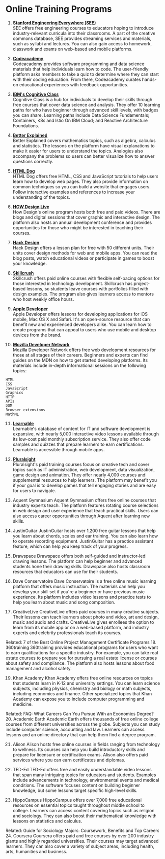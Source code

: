 # Online Training Programs


1.  **[Stanford Engineering Everywhere (SEE)](https://see.stanford.edu/)**
<br>SEE offers free engineering courses to educators hoping to introduce industry-relevant curricula into their classrooms. A part of the creative commons database, SEE provides streaming services and materials, such as syllabi and lectures. You can also gain access to homework, classwork and exams on web-based and mobile platforms.


2. **[Codeacademy](https://www.codecademy.com/)**
<br>Codeacademy provides software programming and data science materials that help individuals learn how to code. The user-friendly platform asks members to take a quiz to determine where they can start with their coding education. From there, Codeacademy curates hands-on educational experiences with feedback opportunities.

3. **[IBM's Cognitive Class](https://cognitiveclass.ai/)**
<br>Cognitive Class is a hub for individuals to develop their skills through free courses that cover data science and analysis. They offer 10 learning paths for who have beginner through advanced skill levels, with badges you can share. Learning paths include Data Science Fundamentals; Containers, K8s and Istio On IBM Cloud; and Reactive Architecture Foundations.

4. **[Better Explained](https://betterexplained.com/)**
<br>Better Explained covers mathematics topics, such as algebra, calculus and statistics. The lessons on the platform have visual explanations to make it easier for users to understand the topics. Analogies also accompany the problems so users can better visualize how to answer questions correctly.

5. **[HTML Dog](https://htmldog.com/)**
<br>HTML Dog offers free HTML, CSS and JavaScript tutorials to help users learn how to develop web pages. They also provide information on common techniques so you can build a website that engages users. Follow interactive examples and references to increase your understanding of the topics.

6. **[HOW Design Live](https://howdesignlive.com/)**
<br>How Design's online program hosts both free and paid videos. There are blogs and digital sessions that cover graphic and interactive design. The platform also hosts an annual development conference and provides opportunities for those who might be interested in teaching their courses.


7. **[Hack Design](https://hackdesign.org/)**
<br>Hack Design offers a lesson plan for free with 50 different units. Their units cover design methods for web and mobile apps. You can read the blog posts, watch educational videos or participate in games to boost your knowledge.


8. **[Skillcrush](https://skillcrush.com/)**
<br>Skillcrush offers paid online courses with flexible self-pacing options for those interested in technology development. Skillcrush has project-based lessons, so students leave courses with portfolios filled with design examples. The program also gives learners access to mentors who host weekly office hours.


9. **[Apple Developer](https://developer.apple.com/)**
<br>Apple Developer offers lessons for developing applications for iOS mobile, Mac OS X and Safari. It's an open-source resource that can benefit new and experienced developers alike. You can learn how to create programs that can appeal to users who use mobile and desktop devices from the brand. 

10. **[Mozilla Developer Network](https://developer.mozilla.org/en-US/)**
<br>Mozilla Developer Network offers free web development resources for those at all stages of their careers. Beginners and experts can find guides on the MDN on how to get started developing platforms. Its materials include in-depth informational sessions on the following topics:
```
HTML
CSS
JavaScript
Graphics
HTTP
APIs
DOM
Browser extensions
MathML
````
11. **[Learnable](https://www.learnable.education/)**
<br>Learnable's database of content for IT and software development is expansive, with nearly 5,000 interactive video lessons available through its low-cost paid monthly subscription service. They also offer code samples and quizzes that prepare learners to earn certifications. Learnable is accessible through mobile apps.


12. **[Pluralsight](https://www.pluralsight.com/)**
<br>Pluralsight's paid training courses focus on creative tech and cover topics such as IT administration, web development, data visualization, game design and animation. They offer nearly 4,000 courses and supplemental resources to help learners. The platform may benefit you if your goal is to develop games that tell engaging stories and are easy for users to navigate.

13. Aquent Gymnasium
Aquent Gymnasium offers free online courses that industry experts teach. The platform features rotating course selections in web design and user experience that teach practical skills. Users can also access career opportunities through Aquent after learning new skills.


14. JustinGuitar
JustinGuitar hosts over 1,200 free guitar lessons that help you learn about chords, scales and ear training. You can also learn how to operate recording equipment. JustinGuitar has a practice assistant feature, which can help you keep track of your progress. 


15. Drawspace
Drawspace offers both self-guided and instructor-led drawing lessons. The platform can help beginner and advanced students hone their drawing skills. Drawspace also hosts classroom resources that educators can use for their students.


16. Dave Conservatoire
Dave Conservatoire is a free online music learning platform that offers music instruction. The materials can help you develop your skill set if you're a beginner or have previous music experience. Its platform includes video lessons and practice tests to help you learn about music and song composition.


17. CreativeLive
CreativeLive offers paid courses in many creative subjects. Their lessons can teach learners about photo and video, art and design, music and audio and crafts. CreativeLive gives enrollees the option to learn from its mobile app or on a web-based platform, and industry experts and celebrity professionals teach its courses.

Related: 7 of the Best Online Project Management Certificate Programs
18. 360training
360training provides educational programs for users who want to earn qualifications for a specific industry. For example, you can take real estate courses to prepare you for pursuing a real estate license or courses about safety and compliance. The platform also hosts lessons about food management and alcohol safety.


19. Khan Academy
Khan Academy offers free online resources on topics that students learn in K-12 and university settings. You can learn science subjects, including physics, chemistry and biology or math subjects, including economics and finance. Other specialized topics that Khan Academy can expose you to include computer programming and medicine.

Related: FAQ: What Careers Can You Pursue With an Economics Degree?
20. Academic Earth
Academic Earth offers thousands of free online college courses from different universities across the globe. Subjects you can study include computer science, accounting and law. Learners can access lessons and an online directory that can help them find a degree program.


21. Alison
Alison hosts free online courses in fields ranging from technology to wellness. Its courses can help you build introductory skills and prepare for licensure or certification exams. Alison also offers paid services where you can earn certificates and diplomas.


22. TED-Ed
TED-Ed offers free and easily understandable video lessons that span many intriguing topics for educators and students. Examples include advancements in technology, environmental events and medical conditions. The software focuses content on building beginner knowledge, but some lessons target specific high-level skills.


23. HippoCampus
HippoCampus offers over 7,000 free educational resources on essential topics taught throughout middle school to college. Learners can access content covering topics such as religion and sociology. They can also boost their mathematical knowledge with lessons on statistics and calculus.

Related: Guide for Sociology Majors: Coursework, Benefits and Top Careers
24. Coursera
Coursera offers paid and free courses by over 200 industry giants and highly regarded universities. Their courses may target advanced learners. They can also cover a variety of subject areas, including health, arts, humanities and business.

